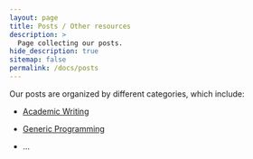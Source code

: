 ```yaml
---
layout: page
title: Posts / Other resources
description: >
  Page collecting our posts.
hide_description: true
sitemap: false
permalink: /docs/posts
---
```


Our posts are organized by different categories, which include:

- [Academic Writing](../_featured_categories/writing.md)

- [Generic Programming](../_featured_categories/programming.md)

- ...

